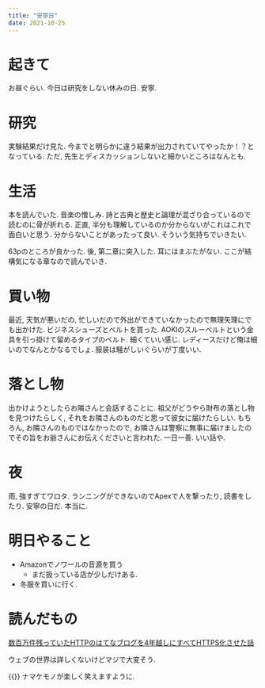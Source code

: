 ```yaml
---
title: "安寧日"
date: 2021-10-25
---
```


# 起きて
お昼ぐらい. 今日は研究をしない休みの日. 安寧.

# 研究
実験結果だけ見た. 今までと明らかに違う結果が出力されていてやったか！？となっている. ただ, 先生とディスカッションしないと細かいところはなんとも.

# 生活
本を読んでいた. 音楽の憎しみ. 詩と古典と歴史と論理が混ざり合っているので読むのに骨が折れる. 正直, 半分も理解しているのか分からないがこれはこれで面白いと思う. 分からないことがあったって良い. そういう気持ちでいきたい.

63pのところが良かった. 後, 第二章に突入した. 耳にはまぶたがない. ここが結構気になる章なので読んでいき.

# 買い物
最近, 天気が悪いだの, 忙しいだので外出ができていなかったので無理矢理にでも出かけた. ビジネスシューズとベルトを買った. AOKIのスルーベルトという金具を引っ掛けて留めるタイプのベルト. 細くていい感じ. レディースだけど俺は細いのでなんとかなるでしょ. 服装は騒がしいぐらいが丁度いい.

# 落とし物
出かけようとしたらお隣さんと会話することに. 祖父がどうやら財布の落とし物を見つけたらしく, それをお隣さんのものだと思って彼女に届けたらしい. もちろん, お隣さんのものではなかったので, お隣さんは警察に無事に届けましたのでその旨をお爺さんにお伝えくださいと言われた. 一日一善. いい話や.


# 夜
雨, 強すぎてワロタ. ランニングができないのでApexで人を撃ったり, 読書をしたり. 安寧の日だ. 本当に.

# 明日やること
- Amazonでノワールの音源を買う
  - まだ扱っている店が少しだけある.
- 冬服を買いに行く.

# 読んだもの
[数百万件残っていたHTTPのはてなブログを4年越しにすべてHTTPS化させた話](https://developer.hatenastaff.com/entry/2021/10/25/093000)

ウェブの世界は詳しくないけどマジで大変そう. 

{{<tweet user="dango_bot" id="1452621122466467841">}}
ナマケモノが楽しく笑えますように.
